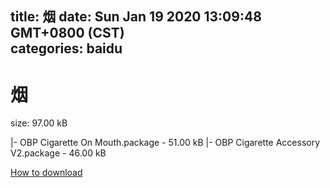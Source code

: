 
title: 烟
date: Sun Jan 19 2020 13:09:48 GMT+0800 (CST)    
categories: baidu
---

# 烟
size: 97.00 kB
 
 
|- OBP Cigarette On Mouth.package - 51.00 kB
|- OBP Cigarette Accessory V2.package - 46.00 kB

[How to download](https://bpcam.bemobtrk.com/go/2ceec3aa-1ca2-46d6-b9ff-aaa5c184517c?jno=717)